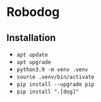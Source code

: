 # Robodog

## Installation

- `apt update`
- `apt upgrade`
- `python3.9 -m venv .venv`
- `source .venv/bin/activate`
- `pip install --upgrade pip`
- `pip install ".[dog]"`

